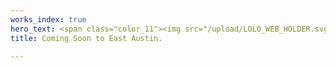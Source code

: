 ```yaml
---
works_index: true
hero_text: <span class="color_11"><img src="/upload/LOLO_WEB_HOLDER.svg"><img src="/upload/LOLO_WEB.svg"></span>
title: Coming Soon to East Austin.

---
```

<Hero :text="$page.frontmatter.hero_text" />
<WorksList />